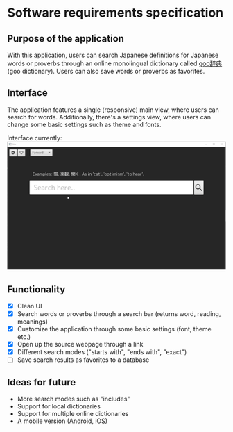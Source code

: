 # Software requirements specification
## Purpose of the application
With this application, users can search Japanese definitions for Japanese words or proverbs through an online monolingual dictionary called [goo辞典](https://dictionary.goo.ne.jp) (goo dictionary). Users can also save words or proverbs as favorites.

## Interface
The application features a single (responsive) main view, where users can search for words. Additionally, there's a settings view, where users can change some basic settings such as theme and fonts.

Interface currently: 
![current_ui](pictures/current_ui.gif)

## Functionality
- [x] Clean UI
- [x] Search words or proverbs through a search bar (returns word, reading, meanings)
- [x] Customize the application through some basic settings (font, theme etc.)
- [x] Open up the source webpage through a link
- [x] Different search modes ("starts with", "ends with", "exact")
- [ ] Save search results as favorites to a database
 
## Ideas for future
 * More search modes such as "includes"
 * Support for local dictionaries
 * Support for multiple online dictionaries
 * A mobile version (Android, iOS)
 